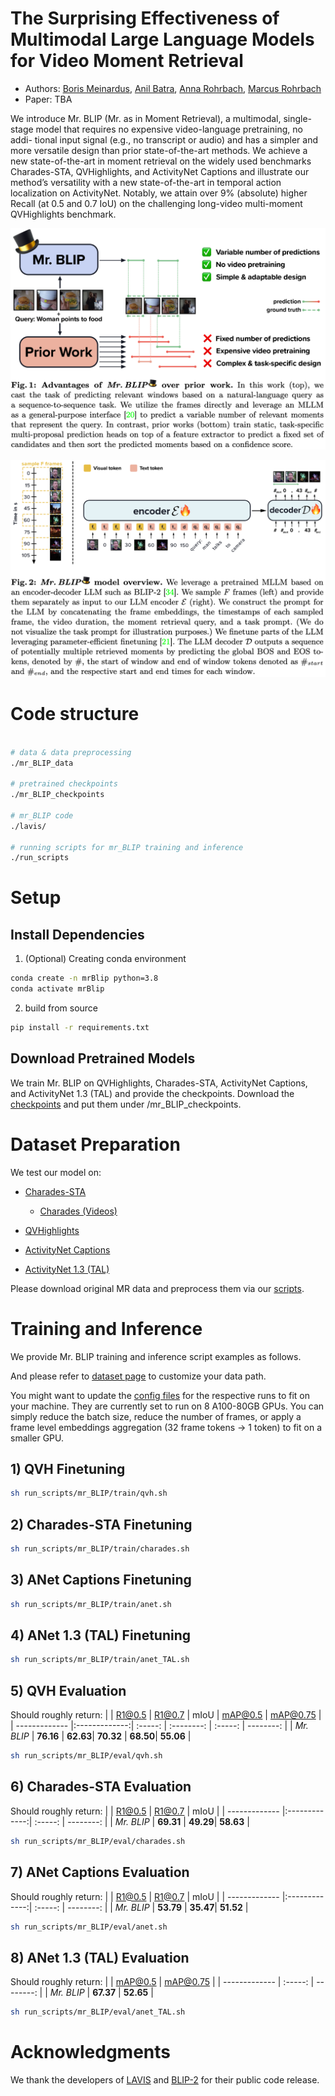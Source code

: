 # The Surprising Effectiveness of Multimodal Large Language Models for Video Moment Retrieval

* Authors: [Boris Meinardus](https://sudo-boris.github.io/), [Anil Batra](https://anilbatra2185.github.io/), [Anna Rohrbach](https://anna-rohrbach.net/), [Marcus Rohrbach](https://rohrbach.vision/)
* Paper: TBA
<!-- [arXiv](https://example.com/) -->

We introduce
Mr. BLIP (Mr. as in Moment Retrieval), a multimodal, single-stage
model that requires no expensive video-language pretraining, no addi-
tional input signal (e.g., no transcript or audio) and has a simpler and
more versatile design than prior state-of-the-art methods. We achieve a
new state-of-the-art in moment retrieval on the widely used benchmarks
Charades-STA, QVHighlights, and ActivityNet Captions and illustrate
our method’s versatility with a new state-of-the-art in temporal action
localization on ActivityNet. Notably, we attain over 9% (absolute) higher
Recall (at 0.5 and 0.7 IoU) on the challenging long-video multi-moment
QVHighlights benchmark.

<p align="center">
  <img src="./assets/teaser.png" alt="teaser image" width="600"/>
</p>

<p align="center">
  <img src="./assets/model.png" alt="architecture image" width="600"/>
</p>

# Code structure

```bash

# data & data preprocessing
./mr_BLIP_data

# pretrained checkpoints
./mr_BLIP_checkpoints

# mr_BLIP code
./lavis/

# running scripts for mr_BLIP training and inference
./run_scripts

```

# Setup

## Install Dependencies

1. (Optional) Creating conda environment

```bash
conda create -n mrBlip python=3.8
conda activate mrBlip
```

2. build from source

```bash
pip install -r requirements.txt
```

## Download Pretrained Models

We train Mr. BLIP on QVHighlights, Charades-STA, ActivityNet Captions, and ActivityNet 1.3 (TAL) and provide the checkpoints.
Download the [checkpoints](https://drive.google.com/drive/folders/1AR-rdUillx0fy7KS4zbEuswFMl7qR9Gj?usp=sharing) and put them under /mr_BLIP_checkpoints.

# Dataset Preparation

We test our model on:

* [Charades-STA](https://github.com/jiyanggao/TALL)
  * [Charades (Videos)](https://prior.allenai.org/projects/charades)

* [QVHighlights](https://github.com/jayleicn/moment_detr)

* [ActivityNet Captions](https://cs.stanford.edu/people/ranjaykrishna/densevid/)
* [ActivityNet 1.3 (TAL)](http://activity-net.org/download.html)

Please download original MR data and preprocess them via our [scripts](mr_BLIP_data/data_preprocess.ipynb).

# Training and Inference

We provide Mr. BLIP training and inference script examples as follows.

And please refer to [dataset page](lavis/configs/datasets/) to customize your data path.

You might want to update the [config files](lavis/projects/mr_BLIP/train/) for the respective runs to fit on your machine. They are currently set to run on 8 A100-80GB GPUs. You can simply reduce the batch size, reduce the number of frames, or apply a frame level embeddings aggregation (32 frame tokens -> 1 token) to fit on a smaller GPU.

## 1) QVH Finetuning

```bash
sh run_scripts/mr_BLIP/train/qvh.sh
```

## 2) Charades-STA Finetuning

```bash
sh run_scripts/mr_BLIP/train/charades.sh
```

## 3) ANet Captions Finetuning

```bash
sh run_scripts/mr_BLIP/train/anet.sh
```

## 4) ANet 1.3 (TAL) Finetuning

```bash
sh run_scripts/mr_BLIP/train/anet_TAL.sh
```

## 5) QVH Evaluation

Should roughly return:
|               | R1@0.5        | R1@0.7   | mIoU       | mAP@0.5  | mAP@0.75  |
| ------------- |:-------------:| :-----:  | :--------: | :-----:  | --------: |
| *Mr. BLIP*    | **76.16**     | **62.63**| **70.32**  | **68.50**| **55.06** |

```bash
sh run_scripts/mr_BLIP/eval/qvh.sh
```

## 6) Charades-STA Evaluation

Should roughly return:
|               | R1@0.5        | R1@0.7   | mIoU      |
| ------------- |:-------------:| :-----:  | --------: |
| *Mr. BLIP*    | **69.31**     | **49.29**| **58.63** |

```bash
sh run_scripts/mr_BLIP/eval/charades.sh
```

## 7) ANet Captions Evaluation

Should roughly return:
|               | R1@0.5        | R1@0.7   | mIoU      |
| ------------- |:-------------:| :-----:  | --------: |
| *Mr. BLIP*    | **53.79**     | **35.47**| **51.52** |

```bash
sh run_scripts/mr_BLIP/eval/anet.sh
```

## 8) ANet 1.3 (TAL) Evaluation

Should roughly return:
|               | mAP@0.5   | mAP@0.75  |
| ------------- | :-----:   | --------: |
| *Mr. BLIP*    | **67.37** | **52.65** |

```bash
sh run_scripts/mr_BLIP/eval/anet_TAL.sh
```

# Acknowledgments

We thank the developers of [LAVIS](https://github.com/salesforce/LAVIS) and [BLIP-2](https://github.com/salesforce/LAVIS/tree/main/projects/blip2) for their public code release.

<!-- # Reference

Please cite our paper if you use our models in your works:

```bibtex
@inproceedings{meinardus2024mrBLIP,
  title   = {The Surprising Effectiveness of Multimodal Large Language Models for Video Moment Retrieval},
  author  = {Meinardus, Boris and Batra, Anil and Rohrbach, Anna and Rohrbach, Marcus},
  year    = {2024}
} -->

